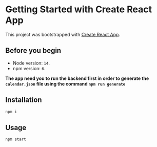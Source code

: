 # Getting Started with Create React App

This project was bootstrapped with [Create React App](https://github.com/facebook/create-react-app).

## Before you begin

* Node version: `14`.
* npm version: `6`.

**The app need you to run the backend first in order to generate the `calendar.json` file using the command `npm run generate`**

## Installation

```bash
npm i
```

## Usage

```bash
npm start
```